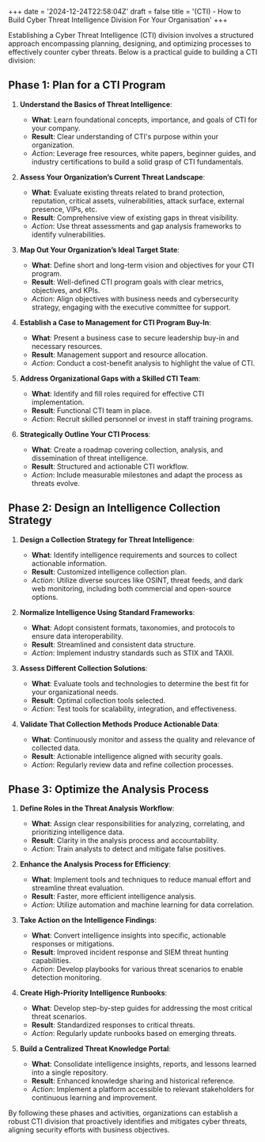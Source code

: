 +++
date = '2024-12-24T22:58:04Z'
draft = false
title = '(CTI) - How to Build Cyber Threat Intelligence Division For Your Organisation'
+++

Establishing a Cyber Threat Intelligence (CTI) division involves a structured approach encompassing planning, designing, and optimizing processes to effectively counter cyber threats. Below is a practical guide to building a CTI division:

## Phase 1: Plan for a CTI Program

1. **Understand the Basics of Threat Intelligence**:
   - **What**: Learn foundational concepts, importance, and goals of CTI for your company.
   - **Result**: Clear understanding of CTI's purpose within your organization.
   - *Action*: Leverage free resources, white papers, beginner guides, and industry certifications to build a solid grasp of CTI fundamentals.

2. **Assess Your Organization’s Current Threat Landscape**:
   - **What**: Evaluate existing threats related to brand protection, reputation, critical assets, vulnerabilities, attack surface, external presence, VIPs, etc.
   - **Result**: Comprehensive view of existing gaps in threat visibility.
   - *Action*: Use threat assessments and gap analysis frameworks to identify vulnerabilities.

3. **Map Out Your Organization’s Ideal Target State**:
   - **What**: Define short and long-term vision and objectives for your CTI program.
   - **Result**: Well-defined CTI program goals with clear metrics, objectives, and KPIs.
   - *Action*: Align objectives with business needs and cybersecurity strategy, engaging with the executive committee for support.

4. **Establish a Case to Management for CTI Program Buy-In**:
   - **What**: Present a business case to secure leadership buy-in and necessary resources.
   - **Result**: Management support and resource allocation.
   - *Action*: Conduct a cost-benefit analysis to highlight the value of CTI.

5. **Address Organizational Gaps with a Skilled CTI Team**:
   - **What**: Identify and fill roles required for effective CTI implementation.
   - **Result**: Functional CTI team in place.
   - *Action*: Recruit skilled personnel or invest in staff training programs.

6. **Strategically Outline Your CTI Process**:
   - **What**: Create a roadmap covering collection, analysis, and dissemination of threat intelligence.
   - **Result**: Structured and actionable CTI workflow.
   - *Action*: Include measurable milestones and adapt the process as threats evolve.

## Phase 2: Design an Intelligence Collection Strategy

1. **Design a Collection Strategy for Threat Intelligence**:
   - **What**: Identify intelligence requirements and sources to collect actionable information.
   - **Result**: Customized intelligence collection plan.
   - *Action*: Utilize diverse sources like OSINT, threat feeds, and dark web monitoring, including both commercial and open-source options.

2. **Normalize Intelligence Using Standard Frameworks**:
   - **What**: Adopt consistent formats, taxonomies, and protocols to ensure data interoperability.
   - **Result**: Streamlined and consistent data structure.
   - *Action*: Implement industry standards such as STIX and TAXII.

3. **Assess Different Collection Solutions**:
   - **What**: Evaluate tools and technologies to determine the best fit for your organizational needs.
   - **Result**: Optimal collection tools selected.
   - *Action*: Test tools for scalability, integration, and effectiveness.

4. **Validate That Collection Methods Produce Actionable Data**:
   - **What**: Continuously monitor and assess the quality and relevance of collected data.
   - **Result**: Actionable intelligence aligned with security goals.
   - *Action*: Regularly review data and refine collection processes.

## Phase 3: Optimize the Analysis Process

1. **Define Roles in the Threat Analysis Workflow**:
   - **What**: Assign clear responsibilities for analyzing, correlating, and prioritizing intelligence data.
   - **Result**: Clarity in the analysis process and accountability.
   - *Action*: Train analysts to detect and mitigate false positives.

2. **Enhance the Analysis Process for Efficiency**:
   - **What**: Implement tools and techniques to reduce manual effort and streamline threat evaluation.
   - **Result**: Faster, more efficient intelligence analysis.
   - *Action*: Utilize automation and machine learning for data correlation.

3. **Take Action on the Intelligence Findings**:
   - **What**: Convert intelligence insights into specific, actionable responses or mitigations.
   - **Result**: Improved incident response and SIEM threat hunting capabilities.
   - *Action*: Develop playbooks for various threat scenarios to enable detection monitoring.

4. **Create High-Priority Intelligence Runbooks**:
   - **What**: Develop step-by-step guides for addressing the most critical threat scenarios.
   - **Result**: Standardized responses to critical threats.
   - *Action*: Regularly update runbooks based on emerging threats.

5. **Build a Centralized Threat Knowledge Portal**:
   - **What**: Consolidate intelligence insights, reports, and lessons learned into a single repository.
   - **Result**: Enhanced knowledge sharing and historical reference.
   - *Action*: Implement a platform accessible to relevant stakeholders for continuous learning and improvement.

By following these phases and activities, organizations can establish a robust CTI division that proactively identifies and mitigates cyber threats, aligning security efforts with business objectives.
